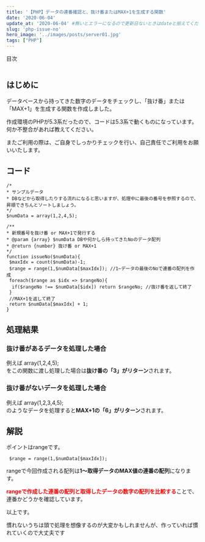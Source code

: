 ```yaml
---
title: '【PHP】データの連番確認と、抜け番またはMAX+1を生成する関数'
date: '2020-06-04'
update_at: '2020-06-04' #無いとエラーになるので更新日ないときはdateと揃えてください。
slug: 'php-issue-no'
hero_image: '../images/posts/server01.jpg'
tags: ["PHP"]
---
```


<div class="toc-title">目次</div>

```toc
```


はじめに
----

データベースから持ってきた数字のデータをチェックし、「抜け番」または「MAX+1」を生成する関数を作成しました。

作成環境のPHPが5.3系だったので、コードは5.3系で動くものになっています。  
何か不整合があれば教えてください。

またご利用の際は、ご自身でしっかりチェックを行い、自己責任でご利用をお願いいたします。

コード
---

```PHP:title=PHP
/*
* サンプルデータ
* DBなどから取得したりする流れになると思いますが、処理中に最後の番号を参照するので、昇順できちんとソートしましょう。
*/
$numData = array(1,2,4,5); 

/**
* 新規番号を抜け番 or MAX+1で発行する
* @param {array} $numData DBや何かしら持ってきたNoのデータ配列
* @return {number} 抜け番 or MAX+1
*/
function issueNo($numData){
 $maxIdx = count($numData)-1;
 $range = range(1,$numData[$maxIdx]); //1~データの最後のNoで連番の配列を作成
 foreach($range as $idx => $rangeNo){
  if($rangeNo !== $numData[$idx]) return $rangeNo; //抜け番を返して終了
 }
 //MAX+1を返して終了
 return $numData[$maxIdx] + 1;
}

```

処理結果
----

### 抜け番があるデータを処理した場合

例えば array(1,2,4,5);  
をこの関数に渡し処理した場合は**抜け番の「3」がリターン**されます。

### 抜け番がないデータを処理した場合

例えば array(1,2,3,4,5);  
のようなデータを処理すると**MAX+1の「6」がリターン**されます。

解説
--

ポイントはrangeです。

```PHP:title=PHP
 $range = range(1,$numData[$maxIdx]); 
```

rangeで今回作成される配列は**1～取得データのMAX値の連番の配列**になります。

<span style="color: #ff0000;">**rangeで作成した連番の配列と取得したデータの数字の配列を比較する**</span>ことで、連番かどうかを確認しています。

以上です。

<div class="balloon">
  <div class="icon"></div>
  <div class="talk">
  慣れないうちは頭で処理を想像するのが大変かもしれませんが、作っていれば慣れていくので大丈夫です
  </div>
</div>


